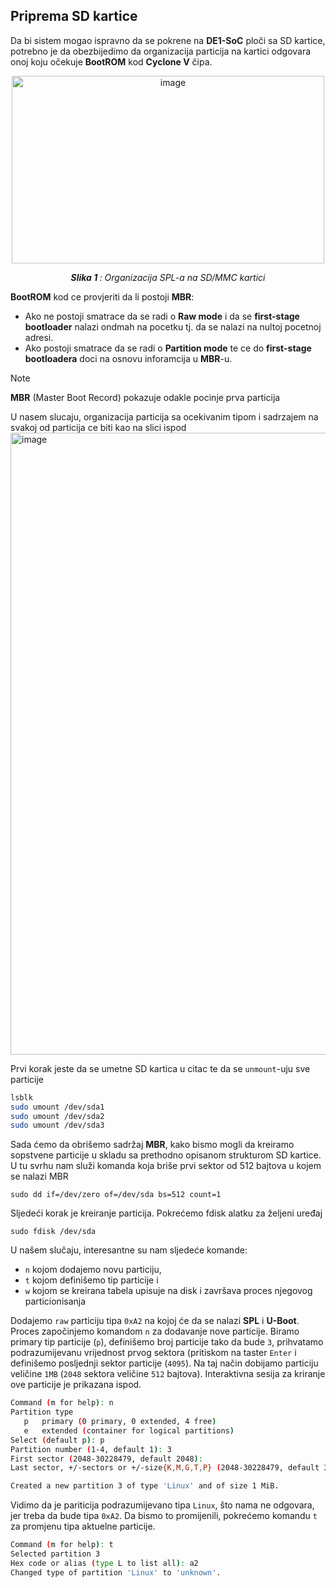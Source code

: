 
## Priprema SD kartice

Da bi sistem mogao ispravno da se pokrene na **DE1-SoC** ploči sa SD kartice,
potrebno je da obezbijedimo da organizacija particija na kartici odgovara onoj koju očekuje
**BootROM** kod **Cyclone V** čipa.

<p align="center">
  <img width="500" height="300" alt="image" src="https://github.com/user-attachments/assets/432c1639-7754-4778-af14-cc7d98619365" />
</p>
<p align="center"><i><b>Slika 1 </b>: Organizacija SPL-a na SD/MMC kartici</i></p>



**BootROM** kod ce provjeriti da li postoji **MBR**:
- Ako ne postoji smatrace da se radi o **Raw mode** i da se **first-stage bootloader** nalazi ondmah na pocetku tj. da se nalazi na nultoj pocetnoj adresi.
- Ako postoji smatrace da se radi o **Partition mode** te ce do **first-stage bootloadera** doci na osnovu inforamcija u **MBR**-u.

> [!NOTE]
**MBR** (Master Boot Record) pokazuje odakle pocinje prva particija

U nasem slucaju, organizacija particija sa ocekivanim tipom i sadrzajem na svakoj od particija ce biti kao na slici ispod
<img width="2514" height="995" alt="image" src="https://github.com/user-attachments/assets/64a544b4-8357-41a3-8121-0ed78d8c7a50" />

Prvi korak jeste da se umetne SD kartica u citac te da se `unmount`-uju sve particije
```bash
lsblk
sudo umount /dev/sda1
sudo umount /dev/sda2
sudo umount /dev/sda3
```
Sada ćemo da obrišemo sadržaj **MBR**, kako bismo mogli da kreiramo sopstvene particije u skladu sa prethodno opisanom strukturom SD kartice. U tu svrhu nam služi komanda koja briše prvi sektor od 512 bajtova u kojem se nalazi MBR
```
sudo dd if=/dev/zero of=/dev/sda bs=512 count=1
```
Sljedeći korak je kreiranje particija. Pokrećemo fdisk alatku za željeni uređaj
```
sudo fdisk /dev/sda
```
U našem slučaju, interesantne su nam sljedeće komande:
- `n` kojom dodajemo novu particiju,
- `t` kojom definišemo tip particije i
- `w` kojom se kreirana tabela upisuje na disk i završava proces njegovog particionisanja</br>

Dodajemo `raw` particiju tipa `0xA2` na kojoj će da se nalazi **SPL** i **U-Boot**. Proces započinjemo komandom `n` za dodavanje nove particije. Biramo primary tip particije (`p`), definišemo broj particije tako da bude `3`, prihvatamo podrazumijevanu vrijednost prvog sektora (pritiskom na taster `Enter` i definišemo posljednji sektor particije (`4095`). Na taj način dobijamo particiju veličine `1MB` (`2048` sektora veličine `512` bajtova). Interaktivna sesija za kriranje ove particije je prikazana ispod.
```bash
Command (m for help): n
Partition type
   p   primary (0 primary, 0 extended, 4 free)
   e   extended (container for logical partitions)
Select (default p): p
Partition number (1-4, default 1): 3
First sector (2048-30228479, default 2048): 
Last sector, +/-sectors or +/-size{K,M,G,T,P} (2048-30228479, default 30228479): 4095

Created a new partition 3 of type 'Linux' and of size 1 MiB.
```
Vidimo da je pariticija podrazumijevano tipa `Linux`, što nama ne odgovara, jer treba da bude tipa `0xA2`. Da bismo to promijenili, pokrećemo komandu `t` za promjenu tipa aktuelne particije.
```bash
Command (m for help): t
Selected partition 3
Hex code or alias (type L to list all): a2
Changed type of partition 'Linux' to 'unknown'.
```






